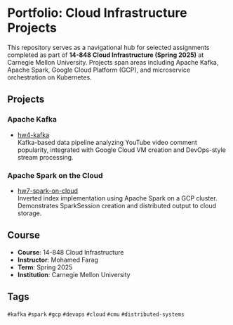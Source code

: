 # Portfolio: Cloud Infrastructure Projects

This repository serves as a navigational hub for selected assignments completed as part of **14-848 Cloud Infrastructure (Spring 2025)** at Carnegie Mellon University. Projects span areas including Apache Kafka, Apache Spark, Google Cloud Platform (GCP), and microservice orchestration on Kubernetes.

## Projects

### Apache Kafka

- [hw4-kafka](https://github.com/TonyHou0925/hw4-kafka)  
  Kafka-based data pipeline analyzing YouTube video comment popularity, integrated with Google Cloud VM creation and DevOps-style stream processing.

### Apache Spark on the Cloud

- [hw7-spark-on-cloud](https://github.com/TonyHou0925/hw7-spark-on-cloud)  
  Inverted index implementation using Apache Spark on a GCP cluster. Demonstrates SparkSession creation and distributed output to cloud storage.

## Course

- **Course**: 14-848 Cloud Infrastructure  
- **Instructor**: Mohamed Farag  
- **Term**: Spring 2025  
- **Institution**: Carnegie Mellon University

## Tags

`#kafka` `#spark` `#gcp` `#devops` `#cloud` `#cmu` `#distributed-systems`
